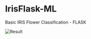 # IrisFlask-ML
Basic IRIS Flower Classification - FLASK

![Result](https://github.com/akarshbachu/IrisFlask-ML/IRISFLASK-ML/master/Result.png?raw=true)